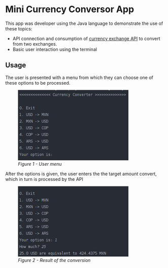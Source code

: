 # Mini Currency Conversor App

This app was developer using the Java language to demonstrate the use of these topics:

- API connection and consumption of [currency exchange API](https://www.exchangerate-api.com/docs/java-currency-api) to convert from two exchanges.
- Basic user interaction using the terminal

## Usage

The user is presented with a menu from which they can choose one of these options to be processed.

<figure>
  <img src="media/menu.png">
  <figcaption><i>Figure 1 - User menu</i></figcaption>
</figure>

After the options is given, the user enters the the target amount convert, which in turn is processed by the API

<figure>
  <img src="media/result.png">
  <figcaption><i>Figure 2 - Result of the conversion</i></figcaption>
</figure>
